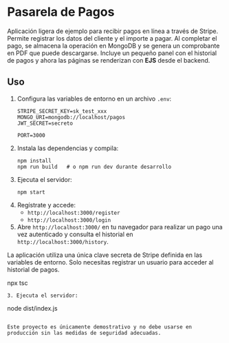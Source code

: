 # Pasarela de Pagos

Aplicación ligera de ejemplo para recibir pagos en línea a través de Stripe. Permite registrar los datos del cliente y el importe a pagar. Al completar el pago, se almacena la operación en MongoDB y se genera un comprobante en PDF que puede descargarse. Incluye un pequeño panel con el historial de pagos y ahora las páginas se renderizan con **EJS** desde el backend.


## Uso

1. Configura las variables de entorno en un archivo `.env`:
   ```
   STRIPE_SECRET_KEY=sk_test_xxx
   MONGO_URI=mongodb://localhost/pagos
   JWT_SECRET=secreto

   PORT=3000
   ```
2. Instala las dependencias y compila:
   ```
   npm install
   npm run build   # o npm run dev durante desarrollo
   ```
3. Ejecuta el servidor:
   ```
   npm start
   ```
4. Regístrate y accede:
   - `http://localhost:3000/register`
   - `http://localhost:3000/login`
5. Abre `http://localhost:3000/` en tu navegador para realizar un pago una vez autenticado y consulta el historial en `http://localhost:3000/history`.


La aplicación utiliza una única clave secreta de Stripe definida en las variables de entorno. Solo necesitas registrar un usuario para acceder al historial de pagos.

   npx tsc
   ```
3. Ejecuta el servidor:

   ```
   node dist/index.js
   ```

Este proyecto es únicamente demostrativo y no debe usarse en producción sin las medidas de seguridad adecuadas.
